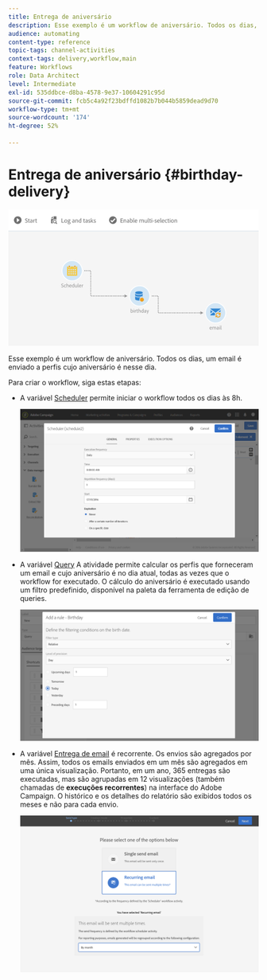 ```yaml
---
title: Entrega de aniversário
description: Esse exemplo é um workflow de aniversário. Todos os dias, um email é enviado a perfis cujo aniversário é nesse dia.
audience: automating
content-type: reference
topic-tags: channel-activities
context-tags: delivery,workflow,main
feature: Workflows
role: Data Architect
level: Intermediate
exl-id: 535ddbce-d8ba-4578-9e37-10604291c95d
source-git-commit: fcb5c4a92f23bdffd1082b7b044b5859dead9d70
workflow-type: tm+mt
source-wordcount: '174'
ht-degree: 52%

---
```


# Entrega de aniversário {#birthday-delivery}

![](assets/wkf_delivery_example_1.png)

Esse exemplo é um workflow de aniversário. Todos os dias, um email é enviado a perfis cujo aniversário é nesse dia.

Para criar o workflow, siga estas etapas:

* A variável [Scheduler](../../automating/using/scheduler.md) permite iniciar o workflow todos os dias às 8h.

  ![](assets/wkf_delivery_example_2.png)

* A variável [Query](../../automating/using/query.md) A atividade permite calcular os perfis que forneceram um email e cujo aniversário é no dia atual, todas as vezes que o workflow for executado. O cálculo do aniversário é executado usando um filtro predefinido, disponível na paleta da ferramenta de edição de queries.

  ![](assets/wkf_delivery_example_3.png)

* A variável [Entrega de email](../../automating/using/email-delivery.md) é recorrente. Os envios são agregados por mês. Assim, todos os emails enviados em um mês são agregados em uma única visualização. Portanto, em um ano, 365 entregas são executadas, mas são agrupadas em 12 visualizações (também chamadas de **execuções recorrentes**) na interface do Adobe Campaign. O histórico e os detalhes do relatório são exibidos todos os meses e não para cada envio.

  ![](assets/wkf_delivery_example_4.png)
